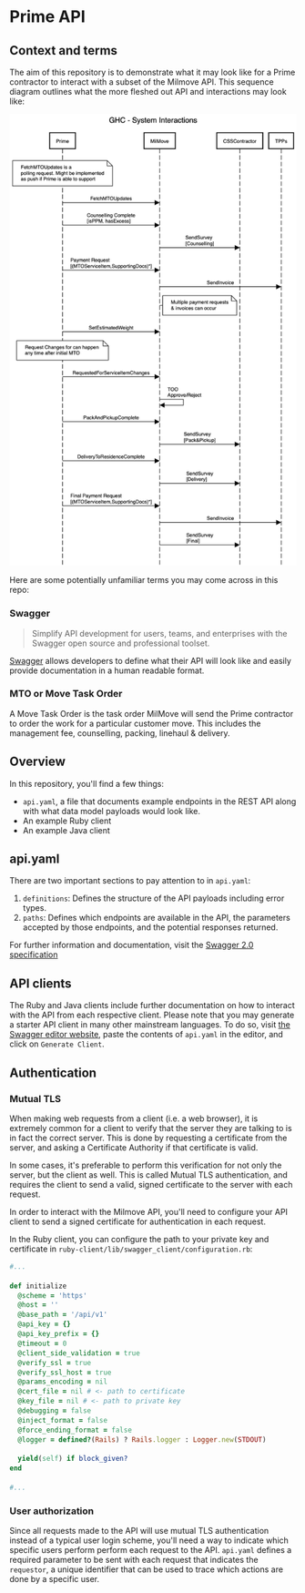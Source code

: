 # Prime API

## Context and terms

The aim of this repository is to demonstrate what it may look like for a Prime
contractor to interact with a subset of the Milmove API. This sequence diagram
outlines what the more fleshed out API and interactions may look like:

![image](./diagram.png)

Here are some potentially unfamiliar terms you may come across in this repo:

### Swagger

> Simplify API development for users, teams, and enterprises with the Swagger open source and professional toolset.

[Swagger](https://swagger.io/) allows developers to define what their API will look like and easily
provide documentation in a human readable format.

### MTO or Move Task Order

A Move Task Order is the task order MilMove will send the Prime contractor to 
order the work for a particular customer move. This includes the management fee,
counselling, packing, linehaul & delivery.

## Overview

In this repository, you'll find a few things:

- `api.yaml`, a file that documents example endpoints in the REST API along with
    what data model payloads would look like.
- An example Ruby client
- An example Java client


## api.yaml

There are two important sections to pay attention to in `api.yaml`:

1. `definitions`: Defines the structure of the API payloads including error
   types.
2. `paths`: Defines which endpoints are available in the API, the parameters
   accepted by those endpoints, and the potential responses returned.

For further information and documentation, visit the [Swagger 2.0
specification](https://github.com/OAI/OpenAPI-Specification/blob/master/versions/2.0.md)

## API clients

The Ruby and Java clients include further documentation on how to interact with
the API from each respective client. Please note that you may generate a starter
API client in many other mainstream languages. To do so, visit [the Swagger
editor website](https://editor.swagger.io/), paste the contents of `api.yaml` in
the editor, and click on `Generate Client`.

## Authentication

### Mutual TLS

When making web requests from a client (i.e. a web browser), it is extremely
common for a client to verify that the server they are talking to is in fact the
correct server. This is done by requesting a certificate from the server, and
asking a Certificate Authority if that certificate is valid.

In some cases, it's preferable to perform this verification for not only the
server, but the client as well. This is called Mutual TLS authentication, and
requires the client to send a valid, signed certificate to the server with each
request.

In order to interact with the Milmove API, you'll need to configure your API
client to send a signed certificate for authentication in each request.

In the Ruby client, you can configure the path to your private key and
certificate in `ruby-client/lib/swagger_client/configuration.rb`:

```ruby
#...

def initialize
  @scheme = 'https'
  @host = ''
  @base_path = '/api/v1'
  @api_key = {}
  @api_key_prefix = {}
  @timeout = 0
  @client_side_validation = true
  @verify_ssl = true
  @verify_ssl_host = true
  @params_encoding = nil
  @cert_file = nil # <- path to certificate
  @key_file = nil # <- path to private key
  @debugging = false
  @inject_format = false
  @force_ending_format = false
  @logger = defined?(Rails) ? Rails.logger : Logger.new(STDOUT)

  yield(self) if block_given?
end

#...
```

### User authorization

Since all requests made to the API will use mutual TLS authentication instead of
a typical user login scheme, you'll need a way to indicate which specific users
perform perform each request to the API. `api.yaml` defines a required parameter to
be sent with each request that indicates the `requestor`, a unique identifier
that can be used to trace which actions are done by a specific user.
